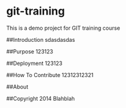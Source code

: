 # git-training
This is a demo project for GIT training course

##Introduction
sdasdasdas

##Purpose
123123

##Deployment
123123

##How To Contribute
12312312321

##About

##Copyright
2014 Blahblah
